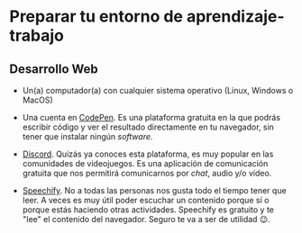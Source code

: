# Preparar tu entorno de aprendizaje-trabajo

## Desarrollo Web

- Un(a) computador(a) con cualquier sistema operativo (Linux, Windows o MacOS)

- Una cuenta en [CodePen](https://codepen.io/). Es una plataforma gratuita en la que podrás escribir código y ver el resultado directamente en tu navegador, sin tener que instalar ningún *software*.

- [Discord](https://discord.com/). Quizás ya conoces esta plataforma, es muy popular en las comunidades de videojuegos. Es una aplicación de comunicación gratuita que nos permitirá comunicarnos por *chat*, audio y/o vídeo.

- [Speechify](https://speechify.com/). No a todas las personas nos gusta todo el tiempo tener que leer. A veces es muy útil poder escuchar un contenido porque sí o porque estás haciendo otras actividades. Speechify es gratuito y te "lee" el contenido del navegador. Seguro te va a ser de utilidad :wink:.
